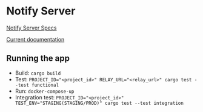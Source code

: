 # Notify Server


[Notify Server Specs](https://docs.walletconnect.com/2.0/specs/servers/notify/notify-server-api)

[Current documentation](https://docs.walletconnect.com/2.0/specs/servers/notify/notify-server-api)



## Running the app

* Build: `cargo build`
* Test: `PROJECT_ID="<project_id>" RELAY_URL="<relay_url>" cargo test --test functional`
* Run: `docker-compose-up`
* Integration test: `PROJECT_ID="<project_id>" TEST_ENV="STAGING(STAGING/PROD)" cargo test --test integration` 


